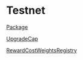 # Testnet

[Package](https://testnet.suivision.xyz/package/0xf2b80913a9ab40923ac0e130829c59d5351c609b1a76663e2e3497910657ce00)

[UpgradeCap](https://testnet.suivision.xyz/object/0x1cb5ecdc9a2a5c10d791a7c6f6993132aa70499855b5bb1545e5f092bf5653d5)

[RewardCostWeightsRegistry](https://testnet.suivision.xyz/object/0x7662e25aec7296d6110ca3da7d7ef54ea51f4722f6091837814ddb0beea6d53e)
